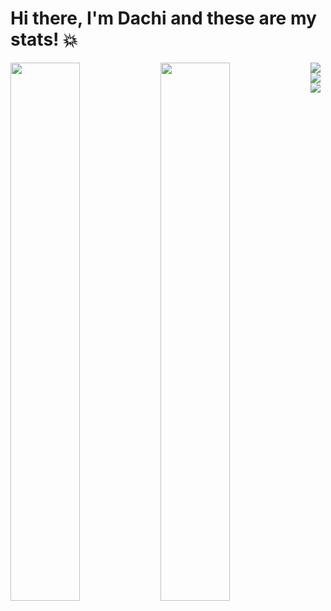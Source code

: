 # Hi there, I'm Dachi and these are my stats! 💥

<img align="left" width="47%" src="https://github-readme-stats.vercel.app/api/top-langs/?username=outxrs"/>
<img align="left" width="47%" src="https://github-readme-stats.vercel.app/api?username=outxrs&show_icons=true&theme=radical"/>
<img align="left" src="https://img.shields.io/badge/Udemy-A435F0?style=for-the-badge&logo=Udemy&logoColor=white"/>
<img align="left" src="https://img.shields.io/badge/css3-%231572B6.svg?style=for-the-badge&logo=css3&logoColor=white"/>
<img align="left" src="https://img.shields.io/badge/javascript-%23323330.svg?style=for-the-badge&logo=javascript&logoColor=%23F7DF1E"/>







